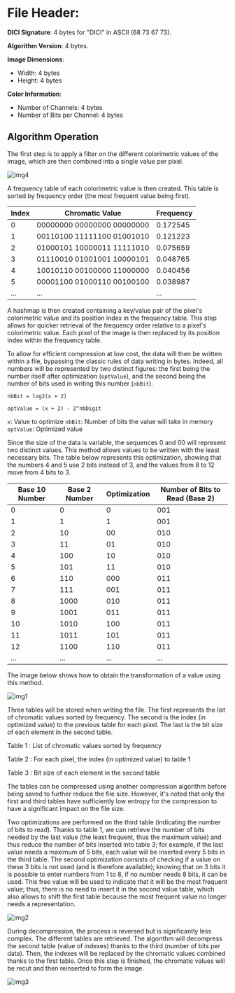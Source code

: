 # File Header:

**DICI Signature**: 4 bytes for "DICI" in ASCII (68 73 67 73).

**Algorithm Version**: 4 bytes.

**Image Dimensions**:
- Width: 4 bytes
- Height: 4 bytes

**Color Information**:
- Number of Channels: 4 bytes
- Number of Bits per Channel: 4 bytes

## Algorithm Operation

The first step is to apply a filter on the different colorimetric values of the image, which are then combined into a single value per pixel.

![img4](https://github.com/Bralekor/DICI/assets/53519025/7e58df05-0ad0-4699-82be-e1a830454d13)

A frequency table of each colorimetric value is then created. This table is sorted by frequency order (the most frequent value being first).

| Index | Chromatic Value                | Frequency |
|-------|--------------------------------|-----------|
| 0     | 00000000 00000000 00000000     | 0.172545  |
| 1     | 00110100 11111100 01001010     | 0.121223  |
| 2     | 01000101 10000011 11111010     | 0.075659  |
| 3     | 01110010 01001001 10000101     | 0.048765  |
| 4     | 10010110 00100000 11000000     | 0.040456  |
| 5     | 00001100 01000110 00100100     | 0.038987  |
| ...   | ...                            | ...       |

A hashmap is then created containing a key/value pair of the pixel's colorimetric value and its position index in the frequency table. This step allows for quicker retrieval of the frequency order relative to a pixel's colorimetric value. Each pixel of the image is then replaced by its position index within the frequency table.

To allow for efficient compression at low cost, the data will then be written within a file, bypassing the classic rules of data writing in bytes. Indeed, all numbers will be represented by two distinct figures: the first being the number itself after optimization (`optValue`), and the second being the number of bits used in writing this number (`nbBit`).

`nbBit = log2(x + 2)`

`optValue = (x + 2) - 2^nbDigit`

`x`: Value to optimize
`nbBit`: Number of bits the value will take in memory
`optValue`: Optimized value

Since the size of the data is variable, the sequences 0 and 00 will represent two distinct values. This method allows values to be written with the least necessary bits. The table below represents this optimization, showing that the numbers 4 and 5 use 2 bits instead of 3, and the values from 8 to 12 move from 4 bits to 3.

| Base 10 Number | Base 2 Number | Optimization | Number of Bits to Read (Base 2) |
|----------------|---------------|--------------|---------------------------------|
| 0              | 0             | 0            | 001                             |
| 1              | 1             | 1            | 001                             |
| 2              | 10            | 00           | 010                             |
| 3              | 11            | 01           | 010                             |
| 4              | 100           | 10           | 010                             |
| 5              | 101           | 11           | 010                             |
| 6              | 110           | 000          | 011                             |
| 7              | 111           | 001          | 011                             |
| 8              | 1000          | 010          | 011                             |
| 9              | 1001          | 011          | 011                             |
| 10             | 1010          | 100          | 011                             |
| 11             | 1011          | 101          | 011                             |
| 12             | 1100          | 110          | 011                             |
| ...            | ...           | ...          | ...                             |


The image below shows how to obtain the transformation of a value using this method.

![img1](https://github.com/Bralekor/DICI/assets/53519025/0f6c7069-e97d-43c8-8571-feed59f57a8a)

Three tables will be stored when writing the file. The first represents the list of chromatic values sorted by frequency. The second is the index (in optimized value) to the previous table for each pixel. The last is the bit size of each element in the second table.

Table 1 : List of chromatic values sorted by frequency

Table 2 : For each pixel, the index (in optimized value) to table 1

Table 3 : Bit size of each element in the second table

The tables can be compressed using another compression algorithm before being saved to further reduce the file size. However, it's noted that only the first and third tables have sufficiently low entropy for the compression to have a significant impact on the file size.

Two optimizations are performed on the third table (indicating the number of bits to read). Thanks to table 1, we can retrieve the number of bits needed by the last value (the least frequent, thus the maximum value) and thus reduce the number of bits inserted into table 3; for example, if the last value needs a maximum of 5 bits, each value will be inserted every 5 bits in the third table. The second optimization consists of checking if a value on these 3 bits is not used (and is therefore available); knowing that on 3 bits it is possible to enter numbers from 1 to 8, if no number needs 8 bits, it can be used. This free value will be used to indicate that it will be the most frequent value; thus, there is no need to insert it in the second value table, which also allows to shift the first table because the most frequent value no longer needs a representation.

![img2](https://github.com/Bralekor/DICI/assets/53519025/0c857714-baeb-4738-942b-d94b8c95862c)

During decompression, the process is reversed but is significantly less complex. The different tables are retrieved. The algorithm will decompress the second table (value of indexes) thanks to the third (number of bits per data). Then, the indexes will be replaced by the chromatic values combined thanks to the first table. Once this step is finished, the chromatic values will be recut and then reinserted to form the image.

![img3](https://github.com/Bralekor/DICI/assets/53519025/f4bb79d0-dc0f-46e8-9fb1-70c19802a757)
